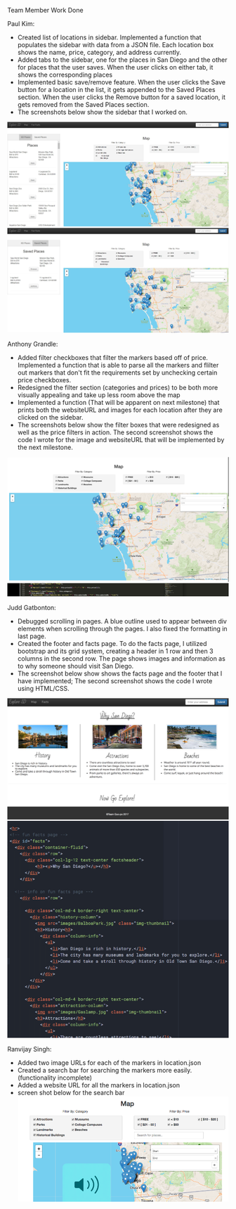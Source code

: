 Team Member Work Done

Paul Kim:
- Created list of locations in sidebar. Implemented a function that populates
the sidebar with data from a JSON file. Each location box shows the name,
price, category, and address currently.
- Added tabs to the sidebar, one for the places in San Diego and the other for
places that the user saves. When the user clicks on either tab, it shows the
corresponding places
- Implemented basic save/remove feature. When the user clicks the Save button
for a location in the list, it gets appended to the Saved Places section. When
the user clicks the Remove button for a saved location, it gets removed from
the Saved Places section.
- The screenshots below show the sidebar that I worked on.

![Map Screenshot](/milestone11_images/milestone11_screenshot1.jpg?raw=true)
![Map Screenshot](/milestone11_images/milestone11_screenshot2.jpg?raw=true)

Anthony Grandle:
- Added filter checkboxes that filter the markers based off of price. Implemented
a function that is able to parse all the markers and flilter out markers that
don't fit the requirements set by unchecking certain price checkboxes.
- Redesigned the filter section (categories and prices) to be both more visually
appealing and take up less room above the map
- Implemented a function (That will be apparent on next milestone) that prints
both the websiteURL and images for each location after they are clicked on the
sidebar.
- The screenshots below show the filter boxes that were redesigned as well as
the price filters in action. The second screenshot shows the code I wrote for
the image and websiteURL that will be implemented by the next milestone.

![Map Screenshot](/milestone11_images/milestone11_screenshot3.jpg?raw=true)
![Map Screenshot](/milestone11_images/milestone11_screenshot4.jpg?raw=true)

Judd Gatbonton:
- Debugged scrolling in pages. A blue outline used to appear between div elements when scrolling through the pages. I also fixed the formatting in last page.
- Created the footer and facts page. To do the facts page, I utilized bootstrap and its grid system, creating a header in 1 row and then 3 columns in the second row. The page shows images and information as to why someone should visit San Diego.
- The screenshot below show shows the facts page and the footer that I have implemented; The second screenshot shows the code I wrote using HTML/CSS.

![Map Screenshot](/milestone11_images/milestone11_screenshot5.jpg?raw=true)
![Map Screenshot](/milestone11_images/milestone11_screenshot6.jpg?raw=true)

Ranvijay Singh:
- Added two image URLs for each of the markers in location.json
- Created a search bar for searching the markers more easily. (functionality incomplete)
- Added a website URL for all the markers in location.json
- screen shot below for the search bar
![Map Screenshot](/milestone11_images/milestone11_searchbar.png?raw=true)
